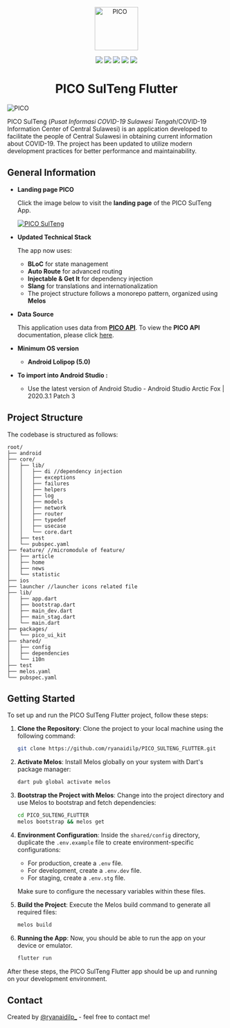 ﻿<p align="center">
  <img src="https://banuacoders.com/app/pico/logo.png" width="100" height="100" alt="PICO"/>
</p>

<p align="center">
<img src="https://img.shields.io/badge/maintained%20with-melos-f700ff.svg?style=flat-square)](https://github.com/invertase/melos"/>
<img src="https://img.shields.io/github/stars/ryanaidilp/PICO_SULTENG_FLUTTER?style=plastic&color=yellow"/>
<img src="https://img.shields.io/github/downloads/ryanaidilp/PICO_SULTENG_FLUTTER/total?color=blue&style=plastic"/>
<img src="https://img.shields.io/github/forks/ryanaidilp/PICO_SULTENG_FLUTTER?color=green&style=plastic"/>
<img src="https://img.shields.io/github/v/release/ryanaidilp/PICO_SULTENG_FLUTTER?color=red&style=plastic"/>
</p>

<h1 align="center">PICO SulTeng Flutter</h1>

![PICO](https://banuacoders.com/app/pico/PICO.png)

PICO SulTeng (_Pusat Informasi COVID-19 Sulawesi Tengah_/COVID-19 Information Center of Central Sulawesi) is an application developed to facilitate the people of Central Sulawesi in obtaining current information about COVID-19. The project has been updated to utilize modern development practices for better performance and maintainability.

## General Information

- **Landing page PICO**

  Click the image below to visit the **landing page** of the PICO SulTeng App.

  [![PICO SulTeng](https://i.ibb.co/s6v2Ff9/picoflutter.png)](https://banuacoders.com/app/pico)

- **Updated Technical Stack**

  The app now uses:

  - **BLoC** for state management
  - **Auto Route** for advanced routing
  - **Injectable & Get It** for dependency injection
  - **Slang** for translations and internationalization
  - The project structure follows a monorepo pattern, organized using **Melos**

- **Data Source**

  This application uses data from [**PICO API**](https://banuacoders.com/api/pico). To view the **PICO API** documentation, please click [here](https://github.com/ryanaidilp/PICO_SULTENG_API).

- **Minimum OS version**

  - **Android Lolipop (5.0)**

- **To import into Android Studio :**
  - Use the latest version of Android Studio - Android Studio Arctic Fox | 2020.3.1 Patch 3

## Project Structure

The codebase is structured as follows:

```ascii
root/
├── android
├── core/
│   ├── lib/
│   │   ├── di //dependency injection
│   │   ├── exceptions
│   │   ├── failures
│   │   ├── helpers
│   │   ├── log
│   │   ├── models
│   │   ├── network
│   │   ├── router
│   │   ├── typedef
│   │   ├── usecase
│   │   └── core.dart
│   ├── test
│   └── pubspec.yaml
├── feature/ //micromodule of feature/
│   ├── article
│   ├── home
│   ├── news
│   └── statistic
├── ios
├── launcher //launcher icons related file
├── lib/
│   ├── app.dart
│   ├── bootstrap.dart
│   ├── main_dev.dart
│   ├── main_stag.dart
│   └── main.dart
├── packages/
│   └── pico_ui_kit
├── shared/
│   ├── config
│   ├── dependencies
│   └── i10n
├── test
├── melos.yaml
└── pubspec.yaml
```

## Getting Started

To set up and run the PICO SulTeng Flutter project, follow these steps:

1. **Clone the Repository**:
   Clone the project to your local machine using the following command:

   ```sh
   git clone https://github.com/ryanaidilp/PICO_SULTENG_FLUTTER.git
   ```

2. **Activate Melos**:
   Install Melos globally on your system with Dart's package manager:

   ```sh
   dart pub global activate melos
   ```

3. **Bootstrap the Project with Melos**:
   Change into the project directory and use Melos to bootstrap and fetch dependencies:

   ```sh
   cd PICO_SULTENG_FLUTTER
   melos bootstrap && melos get
   ```

4. **Environment Configuration**:
   Inside the `shared/config` directory, duplicate the `.env.example` file to create environment-specific configurations:

   - For production, create a `.env` file.
   - For development, create a `.env.dev` file.
   - For staging, create a `.env.stg` file.

   Make sure to configure the necessary variables within these files.

5. **Build the Project**:
   Execute the Melos build command to generate all required files:

   ```sh
   melos build
   ```

6. **Running the App**:
   Now, you should be able to run the app on your device or emulator.
   ```sh
   flutter run
   ```

After these steps, the PICO SulTeng Flutter app should be up and running on your development environment.

## Contact

Created by [@ryanaidilp\_](https://linkedin.com/in/ryanaidilp) - feel free to contact me!
